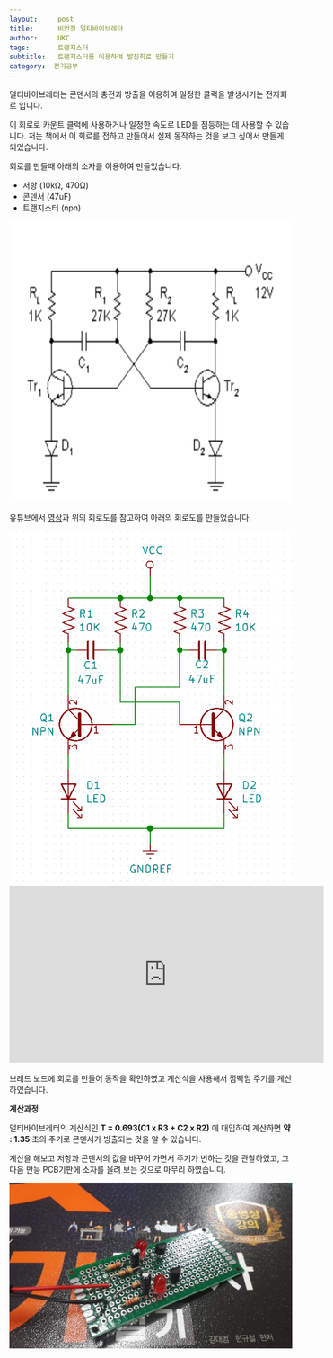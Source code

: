 ```yaml
---
layout:     post
title:      비안정 멀티바이브레터
author:     UKC
tags: 		트랜지스터
subtitle:  	트랜지스터를 이용하여 발진회로 만들기
category:  전기공부
---
```


멀티바이브레터는 콘덴서의 충전과 방출을 이용하여 일정한 클럭을 발생시키는 전자회로 입니다.

이 회로로 카운트 클럭에 사용하거나 일정한 속도로 LED를 점등하는 데 사용할 수 있습니다. 저는 책에서 이 회로를 접하고 만들어서 실제 동작하는 것을 보고 싶어서 만들게 되었습니다.

회로를 만들때 아래의 소자를 이용하여 만들었습니다.

* 저항 (10kΩ, 470Ω)
* 콘덴서 (47uF)
* 트랜지스터 (npn)

<img src="/img/2019_01_03/TR.png" width="800" height="500" />

유튜브에서 [영상](https://www.youtube.com/watch?v=hpJsVJSqBL8)과 위의 회로도를 참고하여 아래의 회로도를 만들었습니다.

<img src="/img/2019_01_03/UKC_TR.png" />

<iframe width="560" height="315" src="https://www.youtube.com/embed/fdEE3sf8ayk/" frameborder="0" allowfullscreen></iframe>

브래드 보드에 회로를 만들어 동작을 확인하였고 계산식을 사용해서 깜빡임 주기를 계산하였습니다. 

**계산과정**

멀티바이브레터의 계산식인 __T = 0.693(C1 x R3 + C2 x R2)__ 에 대입하여 계산하면 __약 : 1.35__ 초의 주기로 콘덴서가 방출되는 것을 알 수 있습니다.

계산을 해보고 저항과 콘덴서의 값을 바꾸어 가면서 주기가 변하는 것을 관찰하였고, 그 다음 만능 PCB기판에 소자를 올려 보는 것으로 마무리 하였습니다.

![만능기판](/img/2019_01_03/TR.jpg)

